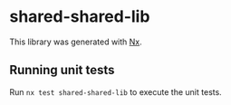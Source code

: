# shared-shared-lib

This library was generated with [Nx](https://nx.dev).

## Running unit tests

Run `nx test shared-shared-lib` to execute the unit tests.
